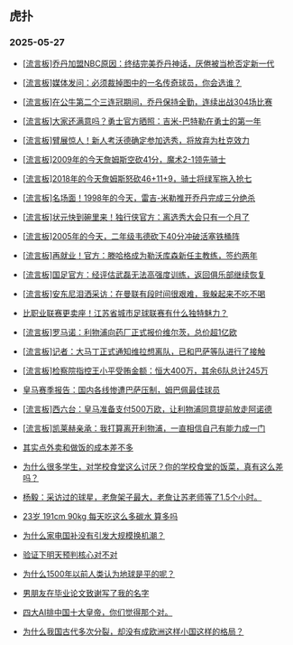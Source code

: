 ## 虎扑 
### 2025-05-27

+ [[流言板]乔丹加盟NBC原因：终结完美乔丹神话，厌倦被当枪否定新一代](https://bbs.hupu.com/632837708.html)

+ [[流言板]媒体发问：必须裁掉图中的一名传奇球员，你会选谁？](https://bbs.hupu.com/632835387.html)

+ [[流言板]在公牛第二个三连冠期间，乔丹保持全勤，连续出战304场比赛](https://bbs.hupu.com/632834638.html)

+ [[流言板]大家还满意吗？勇士官方晒照：吉米-巴特勒在勇士的第一年](https://bbs.hupu.com/632834223.html)

+ [[流言板]臂展惊人！新人考沃德确定参加选秀，将放弃为杜克效力](https://bbs.hupu.com/632834406.html)

+ [[流言板]2009年的今天詹姆斯空砍41分，魔术2-1领先骑士](https://bbs.hupu.com/632835158.html)

+ [[流言板]2018年的今天詹姆斯怒砍46+11+9，骑士将绿军拖入抢七](https://bbs.hupu.com/632836432.html)

+ [[流言板]名场面！1998年的今天，雷吉-米勒推开乔丹完成三分绝杀](https://bbs.hupu.com/632836453.html)

+ [[流言板]状元快到碗里来！独行侠官方：离选秀大会只有一个月了](https://bbs.hupu.com/632834162.html)

+ [[流言板]2005年的今天，二年级韦德砍下40分冲破活塞铁桶阵](https://bbs.hupu.com/632836215.html)

+ [[流言板]再就业！官方：滕哈格成为勒沃库森新任主教练，签约两年](https://bbs.hupu.com/632832527.html)

+ [[流言板]国足官方：经评估武磊无法高强度训练，返回俱乐部继续恢复](https://bbs.hupu.com/632829848.html)

+ [[流言板]安东尼泪洒采访：在曼联有段时间很艰难，我躲起来不吃不喝](https://bbs.hupu.com/632836112.html)

+ [比职业联赛更卖座！江苏省城市足球联赛有什么独特魅力？](https://bbs.hupu.com/632830350.html)

+ [[流言板]罗马诺：利物浦向药厂正式报价维尔茨，总价超1亿欧](https://bbs.hupu.com/632831463.html)

+ [[流言板]记者：大马丁正式通知维拉想离队，已和巴萨等队进行了接触](https://bbs.hupu.com/632831070.html)

+ [[流言板]检察院指控王小平受贿金额：恒大400万，其余6队总计245万](https://bbs.hupu.com/632828729.html)

+ [皇马赛季报告：国内各线惨遭巴萨压制，姆巴佩最佳球员](https://bbs.hupu.com/632830991.html)

+ [[流言板]西六台：皇马准备支付500万欧，让利物浦同意提前放走阿诺德](https://bbs.hupu.com/632831050.html)

+ [[流言板]凯莱赫亲承：我打算离开利物浦，一直相信自己有能力成一门](https://bbs.hupu.com/632833036.html)

+ [其实点外卖和做饭的成本差不多](https://bbs.hupu.com/632833417.html)

+ [为什么很多学生，对学校食堂这么讨厌？你的学校食堂的饭菜，真有这么差吗？](https://bbs.hupu.com/632833746.html)

+ [杨毅：采访过的球星，老詹架子最大，老詹让苏老师等了1.5个小时。](https://bbs.hupu.com/632835232.html)

+ [23岁 191cm 90kg 每天吃这么多碳水 算多吗](https://bbs.hupu.com/632836320.html)

+ [为什么家电国补没有引发大规模换机潮？](https://bbs.hupu.com/632836171.html)

+ [验证下明天预判核心对不对](https://bbs.hupu.com/632834165.html)

+ [为什么1500年以前人类认为地球是平的呢？](https://bbs.hupu.com/632833430.html)

+ [男朋友在毕业论文致谢写了我的名字](https://bbs.hupu.com/632834928.html)

+ [四大AI排中国十大皇帝，你们觉得那个对。](https://bbs.hupu.com/632834069.html)

+ [为什么我国古代多次分裂，却没有成欧洲这样小国这样的格局？](https://bbs.hupu.com/632834592.html)

